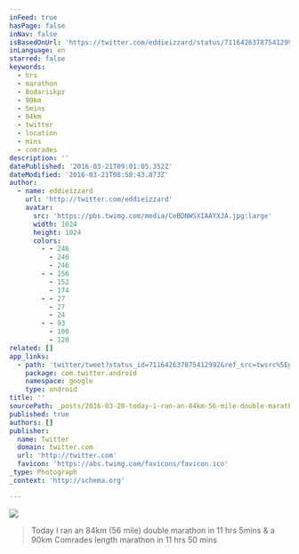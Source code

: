 ```yaml
---
inFeed: true
hasPage: false
inNav: false
isBasedOnUrl: 'https://twitter.com/eddieizzard/status/711642637875412992'
inLanguage: en
starred: false
keywords:
  - hrs
  - marathon
  - 8odariikpz
  - 90km
  - 5mins
  - 84km
  - twitter
  - location
  - mins
  - comrades
description: ''
datePublished: '2016-03-21T09:01:05.352Z'
dateModified: '2016-03-21T08:58:43.873Z'
author:
  - name: eddieizzard
    url: 'http://twitter.com/eddieizzard'
    avatar:
      src: 'https://pbs.twimg.com/media/CeBDNWSXIAAYXJA.jpg:large'
      width: 1024
      height: 1024
      colors:
        - - 246
          - 246
          - 246
        - - 156
          - 152
          - 174
        - - 27
          - 27
          - 24
        - - 93
          - 100
          - 120
related: []
app_links:
  - path: 'twitter/tweet?status_id=711642637875412992&ref_src=twsrc%5Egoogle%7Ctwcamp%5Eandroidseo%7Ctwgr%5Estatus%7Ctwterm%5E711642637875412992'
    package: com.twitter.android
    namespace: google
    type: android
title: ''
sourcePath: _posts/2016-03-20-today-i-ran-an-84km-56-mile-double-marathon-in-11-hrs-5min.md
published: true
authors: []
publisher:
  name: Twitter
  domain: twitter.com
  url: 'http://twitter.com'
  favicon: 'https://abs.twimg.com/favicons/favicon.ico'
_type: Photograph
_context: 'http://schema.org'

---
```

![](https://s3-us-west-2.amazonaws.com/the-grid-img/p/0a971f5454f9202c963c6e41afe9e0d342fb1b4e.jpg)

> Today I ran an 84km (56 mile) double marathon in 11 hrs 5mins & a 90km Comrades length marathon in 11 hrs 50 mins